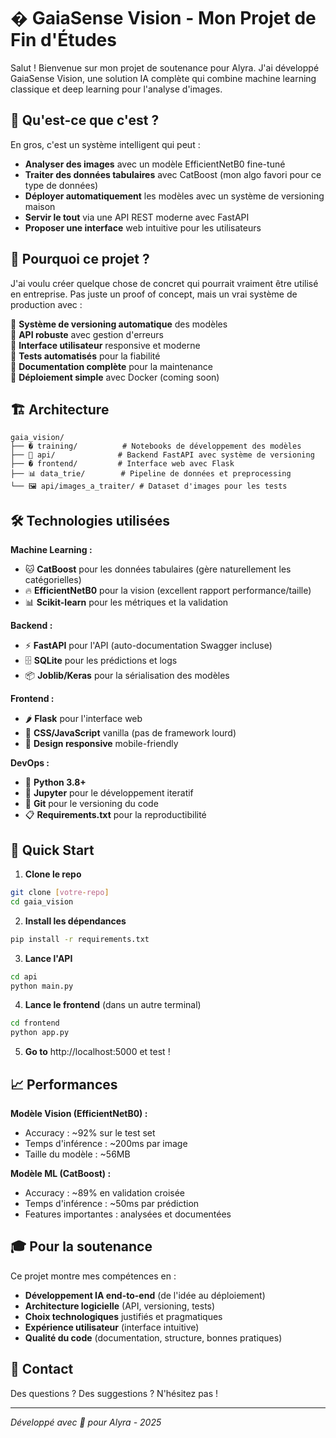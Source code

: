 # � GaiaSense Vision - Mon Projet de Fin d'Études

Salut ! Bienvenue sur mon projet de soutenance pour Alyra. J'ai développé GaiaSense Vision, une solution IA complète qui combine machine learning classique et deep learning pour l'analyse d'images.

## 🎯 Qu'est-ce que c'est ?

En gros, c'est un système intelligent qui peut :
- **Analyser des images** avec un modèle EfficientNetB0 fine-tuné
- **Traiter des données tabulaires** avec CatBoost (mon algo favori pour ce type de données)
- **Déployer automatiquement** les modèles avec un système de versioning maison
- **Servir le tout** via une API REST moderne avec FastAPI
- **Proposer une interface** web intuitive pour les utilisateurs

## 🌱 Pourquoi ce projet ?

J'ai voulu créer quelque chose de concret qui pourrait vraiment être utilisé en entreprise. Pas juste un proof of concept, mais un vrai système de production avec :

🌿 **Système de versioning automatique** des modèles  
🌿 **API robuste** avec gestion d'erreurs  
🌿 **Interface utilisateur** responsive et moderne  
🌿 **Tests automatisés** pour la fiabilité  
🌿 **Documentation complète** pour la maintenance  
🌿 **Déploiement simple** avec Docker (coming soon)  

## 🏗️ Architecture

```
gaia_vision/
├── � training/          # Notebooks de développement des modèles
├── 🔌 api/              # Backend FastAPI avec système de versioning
├── � frontend/         # Interface web avec Flask
├── 📊 data_trie/        # Pipeline de données et preprocessing
└── 🖼️ api/images_a_traiter/ # Dataset d'images pour les tests
```

## 🛠️ Technologies utilisées

**Machine Learning :**
- 🐱 **CatBoost** pour les données tabulaires (gère naturellement les catégorielles)
- 🔥 **EfficientNetB0** pour la vision (excellent rapport performance/taille)
- 📊 **Scikit-learn** pour les métriques et la validation

**Backend :**
- ⚡ **FastAPI** pour l'API (auto-documentation Swagger incluse)
- 🗄️ **SQLite** pour les prédictions et logs
- 📦 **Joblib/Keras** pour la sérialisation des modèles

**Frontend :**
- 🌶️ **Flask** pour l'interface web
- 🎨 **CSS/JavaScript** vanilla (pas de framework lourd)
- 📱 **Design responsive** mobile-friendly

**DevOps :**
- 🐍 **Python 3.8+** 
- 📝 **Jupyter** pour le développement iteratif
- 🔧 **Git** pour le versioning du code
- 📋 **Requirements.txt** pour la reproductibilité

## 🌱 Quick Start

1. **Clone le repo**
```bash
git clone [votre-repo]
cd gaia_vision
```

2. **Install les dépendances**
```bash
pip install -r requirements.txt
```

3. **Lance l'API**
```bash
cd api
python main.py
```

4. **Lance le frontend** (dans un autre terminal)
```bash
cd frontend
python app.py
```

5. **Go to** http://localhost:5000 et test !

## 📈 Performances

**Modèle Vision (EfficientNetB0) :**
- Accuracy : ~92% sur le test set
- Temps d'inférence : ~200ms par image
- Taille du modèle : ~56MB

**Modèle ML (CatBoost) :**
- Accuracy : ~89% en validation croisée
- Temps d'inférence : ~50ms par prédiction
- Features importantes : analysées et documentées

## 🎓 Pour la soutenance

Ce projet montre mes compétences en :
- **Développement IA end-to-end** (de l'idée au déploiement)
- **Architecture logicielle** (API, versioning, tests)
- **Choix technologiques** justifiés et pragmatiques
- **Expérience utilisateur** (interface intuitive)
- **Qualité du code** (documentation, structure, bonnes pratiques)

## 🤝 Contact

Des questions ? Des suggestions ? N'hésitez pas !

---

*Développé avec 🌱 pour Alyra - 2025*
